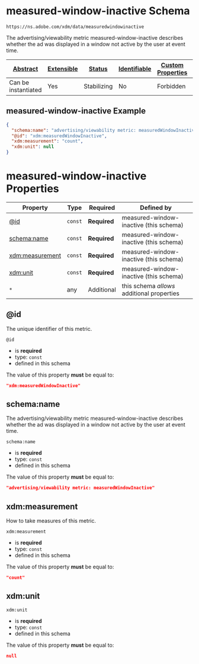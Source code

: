 
# measured-window-inactive Schema

```
https://ns.adobe.com/xdm/data/measuredwindowinactive
```

The advertising/viewability metric measured-window-inactive describes whether the ad was displayed in a window not active by the user at event time.

| [Abstract](../../abstract.md) | [Extensible](../../extensions.md) | [Status](../../status.md) | [Identifiable](../../id.md) | [Custom Properties](../../extensions.md) | [Additional Properties](../../extensions.md) | Defined In |
|-------------------------------|-----------------------------------|---------------------------|-----------------------------|------------------------------------------|----------------------------------------------|------------|
| Can be instantiated | Yes | Stabilizing | No | Forbidden | Permitted | [data/measuredwindowinactive.schema.json](data/measuredwindowinactive.schema.json) |

## measured-window-inactive Example
```json
{
  "schema:name": "advertising/viewability metric: measuredWindowInactive",
  "@id": "xdm:measuredWindowInactive",
  "xdm:measurement": "count",
  "xdm:unit": null
}
```

# measured-window-inactive Properties

| Property | Type | Required | Defined by |
|----------|------|----------|------------|
| [@id](#@id) | `const` | **Required** | measured-window-inactive (this schema) |
| [schema:name](#schemaname) | `const` | **Required** | measured-window-inactive (this schema) |
| [xdm:measurement](#xdmmeasurement) | `const` | **Required** | measured-window-inactive (this schema) |
| [xdm:unit](#xdmunit) | `const` | **Required** | measured-window-inactive (this schema) |
| `*` | any | Additional | this schema *allows* additional properties |

## @id

The unique identifier of this metric.

`@id`
* is **required**
* type: `const`
* defined in this schema

The value of this property **must** be equal to:

```json
"xdm:measuredWindowInactive"
```





## schema:name

The advertising/viewability metric measured-window-inactive describes whether the ad was displayed in a window not active by the user at event time.

`schema:name`
* is **required**
* type: `const`
* defined in this schema

The value of this property **must** be equal to:

```json
"advertising/viewability metric: measuredWindowInactive"
```





## xdm:measurement

How to take measures of this metric.

`xdm:measurement`
* is **required**
* type: `const`
* defined in this schema

The value of this property **must** be equal to:

```json
"count"
```





## xdm:unit


`xdm:unit`
* is **required**
* type: `const`
* defined in this schema

The value of this property **must** be equal to:

```json
null
```




